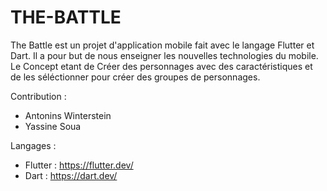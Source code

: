 # THE-BATTLE
The Battle est un projet d'application mobile fait avec le langage Flutter et Dart.
Il a pour but de nous enseigner les nouvelles technologies du mobile. 
Le Concept etant de Créer des personnages avec des caractéristiques et de les séléctionner pour créer des groupes de personnages.

Contribution : 

- Antonins Winterstein 
- Yassine Soua

Langages : 

- Flutter : https://flutter.dev/
- Dart : https://dart.dev/


